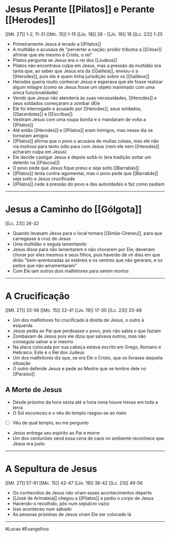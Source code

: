 # Jesus Perante [[Pilatos]] e Perante [[Herodes]]
[[Mt. 27]] 1-2, 11-31
[[Mc. 15]] 1-15
[[Jo. 18]] 28 - [[Jo. 19]] 16
[[Lc. 23]] 1-25
- Primeiramente Jesus é levado a [[Pilatos]]
- A multidão o acusava de "perverter a nação; proibir tributos a [[César]] afrimar que ele mesmo é Cristo, o rei"
- Pilatos pergunta se Jesus era o rei dos [[Judeus]]
- Pilatos não encontrava culpa em Jesus, mas a pressão da multidão era tanta que, ao saber que Jesus era da [[Galileia]], enviou-o a [[Herodes]], pois ele é quem tinha jurisdição sobre os [[Galileus]]
- Herodes queria muito conhecer Jesus e esperava que ele fosse realizar algum milagre (como se Jesus fosse um objeto inanimado com uma única funcionalidade)
- Vendo que Jesus não atenderia às suas necessidades, [[Herodes]] e seus soldados começaram a zombar dEle
- Ele foi interrogado e acusado por [[Herodes]], seus soldados, [[Sacerdotes]] e [[Escribas]]
- Vestiram Jesus com uma roupa bonita e o mandaram de volta a [[Pilatos]]
- Até então [[Herodes]] e [[Pilatos]] eram inimigos, mas nesse dia se tornaram amigos
- [[Pilatos]] afirma que o povo o acusava de muitas coisas, mas ele não via motivos para tanto ódio para com Jesus (nem ele nem [[Herodes]] acharam culpa em Jesus)
- Ele decide castigar Jesus e depois soltá-lo (era tradição soltar um detento na [[Páscoa]])
- O povo pede que Jesus fique preso e seja solto [[Barrabás]]
- [[Pilatos]] tenta contra-agumentar, mas o povo pede que [[Barrabás]] seja solto e Jesus crucificado
- [[Pilatos]] cede à pressão do povo e das autoridades e faz como pediam
---
# Jesus a Caminho do [[Gólgota]]
[[Lc. 23]] 26-32
- Quando levavam Jesus para o local tomara [[Simão Cireneu]], para que carregasse a cruz de Jesus
- Uma multidão o seguia lamentando
- Jesus disse para não lamentarem e não chorarem por Ele; deveriam chorar por eles mesmos e seus filhos, pois haverão de vir dias em que dirão "bem-aventuradas as estéreis e os ventres que não geraram, e os peitos que não amamentaram"
- Com Ele iam outros dois malfeitores para serem mortos
---
# A Crucificação
[[Mt. 27]] 33-56
[[Mc. 15]] 22-41
[[Jo. 19]] 17-30
[[Lc. 23]] 33-48
- Um dos malfeitores foi crucificado à direita de Jesus, o outro à esquerda
- Jesus pedia ao Pai que perdoasse o povo, pois não sabia o que faziam
- Zombavam de Jesus pois ele dizia que salvava outros, mas não conseguia salvar a si mesmo
- Na placa colocada por sua cabeça estava escrito em Grego, Romano e Hebraico: Este é o Rei dos Judeus
- Um dos malfeitores diz que, se era Ele o Cristo, que os livrasse daquela situação
- O outro defende Jesus e pede ao Mestre que se lembre dele no [[Paraíso]]
## A Morte de Jesus
- Desde próximo da hora sexta até a hora nona houve trevas em toda a terra
- O Sol escureceu e o véu do templo rasgou-se ao meio 
- [ ] Véu de qual templo, eu me pergunto
- Jesus entrega seu espírito ao Pai e morre
- Um dos centuriões vend essa cena de caos no ambiente reconhece que Jesus era justo
---
# A Sepultura de Jesus
[[Mt. 27]] 57-61
[[Mc. 15]] 42-47
[[Jo. 19]] 38-42
[[Lc. 23]] 49-56
- Os conhecidos de Jesus não viram esses acontecimentos deperto
- [[José de Arimateia]] chegou a [[Pilatos]] e pediu o corpo de Jesus
- Havendo-o recolhido, pôs num sepulcro vazio
- Isso aconteceu num sábado
- As pessoas próximas de Jesus viram Ele ser colocado lá
---
#Lucas 
#Evangelhos 